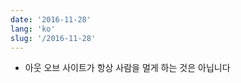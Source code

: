 ```yaml
---
date: '2016-11-28'
lang: 'ko'
slug: '/2016-11-28'
---
```


- 아웃 오브 사이트가 항상 사람을 멀게 하는 것은 아닙니다

<head>
  <html lang="ko-KR"/>
</head>
